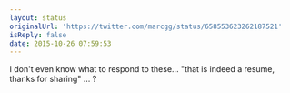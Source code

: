 ```yaml
---
layout: status
originalUrl: 'https://twitter.com/marcgg/status/658553623262187521'
isReply: false
date: 2015-10-26 07:59:53
---
```


I don't even know what to respond to these... "that is indeed a resume, thanks for sharing" ... ?
